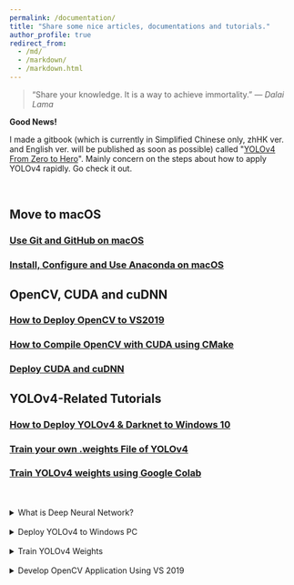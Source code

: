 ```yaml
---
permalink: /documentation/
title: "Share some nice articles, documentations and tutorials."
author_profile: true
redirect_from: 
  - /md/
  - /markdown/
  - /markdown.html
---
```


> “Share your knowledge. It is a way to achieve immortality.”
> *— Dalai Lama*



**Good News!** 

I made a gitbook (which is currently in Simplified Chinese only, zhHK ver. and English ver. will be published as soon as possible) called "[YOLOv4 From Zero to Hero](https://marco-cheung.gitbook.io/yolov4-from-zero-to-hero-simplified-cn/)". Mainly concern on the steps about how to apply YOLOv4 rapidly. Go check it out. 

<br>

## Move to macOS

### [Use Git and GitHub on macOS](https://marc0cheung.github.io/doc/2022/06/git-github-macOS/)

### [Install, Configure and Use Anaconda on macOS](https://marc0cheung.github.io/doc/2022/07/anaconda-macOS/)



## OpenCV, CUDA and cuDNN

### [How to Deploy OpenCV to VS2019](https://marc0cheung.github.io/doc/2022/06/deploy-opencv-vs2019/)

### [How to Compile OpenCV with CUDA using CMake](https://marc0cheung.github.io/doc/2022/06/compile-opencv-cuda-cmake/)

### [Deploy CUDA and cuDNN](https://marc0cheung.github.io/doc/2022/06/install-cuda-cudnn-windows/)



## YOLOv4-Related Tutorials

### [How to Deploy YOLOv4 & Darknet to Windows 10](https://marc0cheung.github.io/doc/2022/06/deploy-yolov4-windows/)

### [Train your own .weights File of YOLOv4](https://marc0cheung.github.io/doc/2022/06/train-yolov4-weights/)

### [Train YOLOv4 weights using Google Colab](https://marc0cheung.github.io/doc/2022/06/train-yolov4-colab/)

<br>

<br>

<details>
    <summary>What is Deep Neural Network?</summary>
    <a href="https://google.com/">Introduction to Deep Neural Network (Currently N/A)</a>
    <br>
    <a href="https://google.com/">The History of YOLO (Currently N/A)</a>
</details>

<br>

<details>
    <summary>Deploy YOLOv4 to Windows PC</summary>
    <a href="https://marc0cheung.github.io/doc/2022/06/install-cuda-cudnn-windows/">Install Nvidia CUDA & cuDNN Environment</a>
    <br>
    <a href="https://marc0cheung.github.io/doc/2022/06/compile-opencv-cuda-cmake/">Compile OpenCV with CUDA using CMake</a>
    <br>
    <a href="https://marc0cheung.github.io/doc/2022/06/deploy-yolov4-windows/">Deploy YOLOv4 & Darknet on Windows 10</a>
</details>

<br>

<details>
    <summary>Train YOLOv4 Weights</summary>
    <a href="https://marc0cheung.github.io/doc/2022/06/train-yolov4-weights/">Train YOLOv4 weights on your own PC</a>
    <br>
    <a href="https://marc0cheung.github.io/doc/2022/06/train-yolov4-colab/">Train YOLOv4 weights on Google Colab</a>
</details>

<br>

<details>
    <summary>Develop OpenCV Application Using VS 2019</summary>
    <a href="https://marc0cheung.github.io/doc/2022/06/deploy-opencv-vs2019/">Deploy OpenCV Environment to VS 2019</a>
    <br>
    <a href="https://marc0cheung.github.io/doc/2022/06/compile-opencv-cuda-cmake/">Compile OpenCV with CUDA using CMake</a>
</details>

<br>
